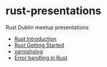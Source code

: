 # rust-presentations
Rust Dublin meetup presentations

* [Rust Introduction](http://jpastuszek.github.io/rust-presentations/Rust%20Introduction/assets/player/KeynoteDHTMLPlayer.html#27)
* [Rust Getting Started](http://jpastuszek.github.io/rust-presentations/Rust%20Getting%20Started/assets/player/KeynoteDHTMLPlayer.html#0)
* [varnishslog](http://jpastuszek.github.io/rust-presentations/varnishslog/assets/player/KeynoteDHTMLPlayer.html#0)
* [Error handling in Rust](http://jpastuszek.github.io/rust-presentations/Error%20handling%20in%20Rust/assets/player/KeynoteDHTMLPlayer.html#0)
